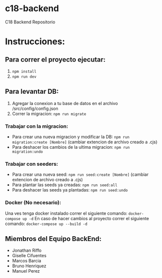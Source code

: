 # c18-backend

C18 Backend Repositorio

# Instrucciones:

## Para correr el proyecto ejecutar:

1) `npm install`
2) `npm run dev`

## Para levantar DB:
1) Agregar la conexion a tu base de datos en el archivo /src/config/config.json
2) Correr la migracion: `npm run migrate`

### Trabajar con la migracion:
- Para crear una nueva migracion y modificar la DB: 
    `npm run migration:create [Nombre]` (cambiar extencion de archivo creado a .cjs)
- Para deshacer los cambios de la ultima migracion: 
    `npm run migration:undo`

### Trabajar con seeders:
- Para crear una nueva seed: 
    `npm run seed:create [Nombre]` (cambiar extencion de archivo creado a .cjs)
- Para plantar las seeds ya creadas: 
    `npm run seed:all` 
- Para deshacer las seeds ya plantadas: 
    `npm run seed:undo`


### Docker (No necesario):
Una ves tenga docker instalado correr el siguiente comando:
`docker-compose up -d`
En caso de hacer cambios al proyecto correr el siguiente comando:
`docker-compose up --build -d`

## Miembros del Equipo BackEnd:

- Jonathan Riffo
- Giselle Cifuentes
- Marcos Barcia
- Bruno Henriquez
- Manuel Perez
